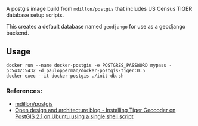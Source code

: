 A postgis image build from `mdillon/postgis` that includes US Census TIGER database setup scripts.

This creates a default database named `geodjango` for use as a geodjango backend.

## Usage
```
docker run --name docker-postgis -e POSTGRES_PASSWORD mypass -p:5432:5432 -d paulopperman/docker-postgis-tiger:0.5
docker exec --it docker-postgis ./init-db.sh
```

### References:
* [mdillon/postgis](https://github.com/appropriate/docker-postgis)
* [Open design and architecture blog - Installing Tiger Geocoder on PostGIS 2.1 on Ubuntu using a single shell script](http://opendesignarch.blogspot.com/2015/09/installing-tiger-geocoder-on-postgis-21.html)
